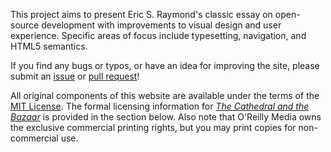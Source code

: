 This project aims to present Eric S. Raymond's classic essay on open-source development with improvements to visual design and user experience. Specific areas of focus include typesetting, navigation, and HTML5 semantics.

If you find any bugs or typos, or have an idea for improving the site, please submit an [issue](https://github.com/mijowa/CatB/issues) or [pull request](https://github.com/mijowa/CatB/pulls)!

All original components of this website are available under the terms of the [MIT License](https://opensource.org/licenses/MIT). The formal licensing information for <cite><a href="http://www.catb.org/esr/writings/cathedral-bazaar/cathedral-bazaar/">The Cathedral and the Bazaar</a></cite> is provided in the section below. Also note that O'Reilly Media owns the exclusive commercial printing rights, but you may print copies for non-commercial use.
